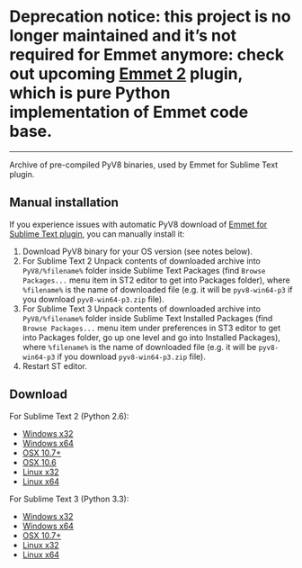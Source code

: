 # Deprecation notice: this project is no longer maintained and it’s not required for Emmet anymore: check out upcoming [Emmet 2](https://github.com/emmetio/sublime-text-plugin) plugin, which is pure Python implementation of Emmet code base.

----

Archive of pre-compiled PyV8 binaries, used by Emmet for Sublime Text plugin.

## Manual installation

If you experience issues with automatic PyV8 download of [Emmet for Sublime Text plugin](https://github.com/sergeche/emmet-sublime), you can manually install it:

1. Download PyV8 binary for your OS version (see notes below).
2. For Sublime Text 2 Unpack contents of downloaded archive into `PyV8/%filename%` folder inside Sublime Text Packages (find `Browse Packages...` menu item in ST2 editor to get into Packages folder), where `%filename%` is the name of downloaded file (e.g. it will be `pyv8-win64-p3` if you download `pyv8-win64-p3.zip` file).
3. For Sublime Text 3 Unpack contents of downloaded archive into `PyV8/%filename%` folder inside Sublime Text Installed Packages (find `Browse Packages...` menu item under preferences in ST3 editor to get into Packages folder, go up one level and go into Installed Packages), where `%filename%` is the name of downloaded file (e.g. it will be `pyv8-win64-p3` if you download `pyv8-win64-p3.zip` file).
4. Restart ST editor.

## Download

For Sublime Text 2 (Python 2.6):

* [Windows x32](https://github.com/emmetio/pyv8-binaries/raw/master/pyv8-win32.zip)
* [Windows x64](https://github.com/emmetio/pyv8-binaries/raw/master/pyv8-win64.zip)
* [OSX 10.7+](https://github.com/emmetio/pyv8-binaries/raw/master/pyv8-osx.zip)
* [OSX 10.6](https://github.com/emmetio/pyv8-binaries/raw/master/pyv8-mac106.zip)
* [Linux x32](https://github.com/emmetio/pyv8-binaries/raw/master/pyv8-linux32.zip)
* [Linux x64](https://github.com/emmetio/pyv8-binaries/raw/master/pyv8-linux64.zip)

For Sublime Text 3 (Python 3.3):

* [Windows x32](https://github.com/emmetio/pyv8-binaries/raw/master/pyv8-win32-p3.zip)
* [Windows x64](https://github.com/emmetio/pyv8-binaries/raw/master/pyv8-win64-p3.zip)
* [OSX 10.7+](https://github.com/emmetio/pyv8-binaries/raw/master/pyv8-osx-p3.zip)
* [Linux x32](https://github.com/emmetio/pyv8-binaries/raw/master/pyv8-linux32-p3.zip)
* [Linux x64](https://github.com/emmetio/pyv8-binaries/raw/master/pyv8-linux64-p3.zip)
